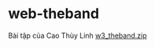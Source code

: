 # web-theband
Bài tập của Cao Thùy Linh 
[w3_theband.zip](https://github.com/Laocinh/web-theband/files/10990851/w3_theband.zip)
